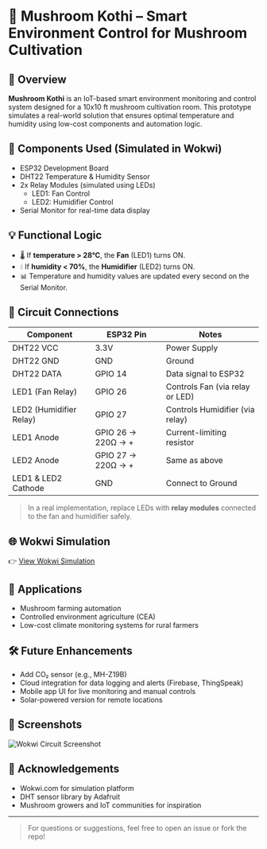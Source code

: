 # 🍄 Mushroom Kothi – Smart Environment Control for Mushroom Cultivation

## 🌱 Overview

**Mushroom Kothi** is an IoT-based smart environment monitoring and control system designed for a 10x10 ft mushroom cultivation room. This prototype simulates a real-world solution that ensures optimal temperature and humidity using low-cost components and automation logic.

## 🔧 Components Used (Simulated in Wokwi)
- ESP32 Development Board
- DHT22 Temperature & Humidity Sensor
- 2x Relay Modules (simulated using LEDs)
  - LED1: Fan Control
  - LED2: Humidifier Control
- Serial Monitor for real-time data display

## 💡 Functional Logic
- 🌡️ If **temperature > 28°C**, the **Fan** (LED1) turns ON.
- 💧 If **humidity < 70%**, the **Humidifier** (LED2) turns ON.
- 📊 Temperature and humidity values are updated every second on the Serial Monitor.

## 🔌 Circuit Connections

| Component        | ESP32 Pin         | Notes                            |
|------------------|-------------------|----------------------------------|
| DHT22 VCC        | 3.3V              | Power Supply                     |
| DHT22 GND        | GND               | Ground                           |
| DHT22 DATA       | GPIO 14           | Data signal to ESP32             |
| LED1 (Fan Relay) | GPIO 26           | Controls Fan (via relay or LED)  |
| LED2 (Humidifier Relay) | GPIO 27    | Controls Humidifier (via relay)  |
| LED1 Anode       | GPIO 26 → 220Ω → + | Current-limiting resistor        |
| LED2 Anode       | GPIO 27 → 220Ω → + | Same as above                    |
| LED1 & LED2 Cathode | GND           | Connect to Ground                |

> In a real implementation, replace LEDs with **relay modules** connected to the fan and humidifier safely.

## 🌐 Wokwi Simulation
👉 [View Wokwi Simulation](https://wokwi.com/projects/432744739265751041)

## 🧠 Applications
- Mushroom farming automation
- Controlled environment agriculture (CEA)
- Low-cost climate monitoring systems for rural farmers

## 🛠 Future Enhancements
- Add CO₂ sensor (e.g., MH-Z19B)
- Cloud integration for data logging and alerts (Firebase, ThingSpeak)
- Mobile app UI for live monitoring and manual controls
- Solar-powered version for remote locations

## 📸 Screenshots
![Wokwi Circuit Screenshot ](https://github.com/user-attachments/assets/6ec84daa-2505-4c4f-bd3e-069dd59ff977)

## 🤝 Acknowledgements
- Wokwi.com for simulation platform
- DHT sensor library by Adafruit
- Mushroom growers and IoT communities for inspiration

---

> For questions or suggestions, feel free to open an issue or fork the repo!
